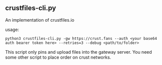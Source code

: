 ## crustfiles-cli.py

An implementation of crustfiles.io

usage:

```
python3 crustfiles-cli.py -gw https://crust.fans --auth <your base64 auth bearer token here> --retries=3 --debug <path/to/folder>
```

This script only pins and upload files into the gateway server. You need some other script to place order on crust networks.
